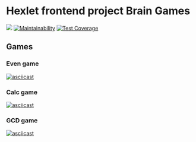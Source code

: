 # Hexlet frontend project Brain Games

![](https://github.com/bondiano/frontend-project-lvl1/workflows/Node%20CI/badge.svg) [![Maintainability](https://api.codeclimate.com/v1/badges/a99a88d28ad37a79dbf6/maintainability)](https://codeclimate.com/github/codeclimate/codeclimate/maintainability) [![Test Coverage](https://api.codeclimate.com/v1/badges/a99a88d28ad37a79dbf6/test_coverage)](https://codeclimate.com/github/codeclimate/codeclimate/test_coverage)

## Games

### Even game

[![asciicast](https://asciinema.org/a/0Ts5BDXjWjuYtosnXHRs0tv2j.svg)](https://asciinema.org/a/0Ts5BDXjWjuYtosnXHRs0tv2j)

### Calc game

[![asciicast](https://asciinema.org/a/OAqAZPvXNgAIhxqw7lqk6lZVE.svg)](https://asciinema.org/a/OAqAZPvXNgAIhxqw7lqk6lZVE)

### GCD game

[![asciicast](https://asciinema.org/a/YOHdeLMW4EPl0xLFz2lo8iSOc.svg)](https://asciinema.org/a/YOHdeLMW4EPl0xLFz2lo8iSOc)